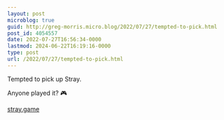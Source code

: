 ```yaml
---
layout: post
microblog: true
guid: http://greg-morris.micro.blog/2022/07/27/tempted-to-pick.html
post_id: 4054557
date: 2022-07-27T16:56:34-0000
lastmod: 2024-06-22T16:19:16-0000
type: post
url: /2022/07/27/tempted-to-pick.html
---
```

Tempted to pick up Stray. 

Anyone played it? 🎮

[stray.game](https://stray.game/)
